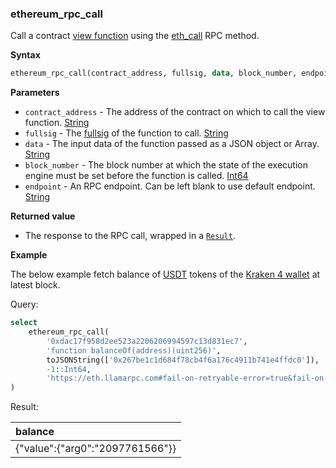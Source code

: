 ### ethereum_rpc_call

Call a contract [view function](https://docs.soliditylang.org/en/latest/contracts.html#view-functions) using the [eth_call](https://docs.alchemy.com/reference/eth-call) RPC method.

**Syntax**

```sql
ethereum_rpc_call(contract_address, fullsig, data, block_number, endpoint)
```

**Parameters**

- `contract_address` - The address of the contract on which to call the view function. [String](https://clickhouse.com/docs/en/sql-reference/data-types/string)
- `fullsig` - The [fullsig](../evm_fullsig.md) of the function to call. [String](https://clickhouse.com/docs/en/sql-reference/data-types/string)
- `data` - The input data of the function passed as a JSON object or Array. [String](https://clickhouse.com/docs/en/sql-reference/data-types/string)
- `block_number` - The block number at which the state of the execution engine must be set before the function is called. [Int64](https://clickhouse.com/docs/en/sql-reference/data-types/int-uint)
- `endpoint` - An RPC endpoint. Can be left blank to use default endpoint. [String](https://clickhouse.com/docs/en/sql-reference/data-types/string)

**Returned value**

- The response to the RPC call, wrapped in a [`Result`](../error_handling.md).





**Example**

The below example fetch balance of [USDT](https://etherscan.io/token/0xdac17f958d2ee523a2206206994597c13d831ec7) tokens of the [Kraken 4 wallet](https://etherscan.io/address/0x267be1c1d684f78cb4f6a176c4911b741e4ffdc0) at latest block.

Query:

```sql
select 
    ethereum_rpc_call(
        '0xdac17f958d2ee523a2206206994597c13d831ec7', 
        'function balanceOf(address)(uint256)',
        toJSONString(['0x267be1c1d684f78cb4f6a176c4911b741e4ffdc0']),
        -1::Int64,
        'https://eth.llamarpc.com#fail-on-retryable-error=true&fail-on-null=true'
)
```

Result:

| balance |
|:-|
| {"value":{"arg0":"2097761566"}} |



